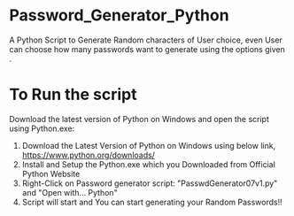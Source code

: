 # Password_Generator_Python
A Python Script to Generate Random characters of User choice, even User can choose how many passwords want to generate using the options given .

# To Run the script
Download the latest version of Python on Windows and open the script using Python.exe:
  1) Download the Latest Version of Python on Windows using below link,
        https://www.python.org/downloads/
  2) Install and Setup the Python.exe which you Downloaded from Official Python Website
  3) Right-Click on Password generator script: "PasswdGenerator07v1.py" and "Open with... Python"
  4) Script will start and You can start generating your Random Passwords!!
